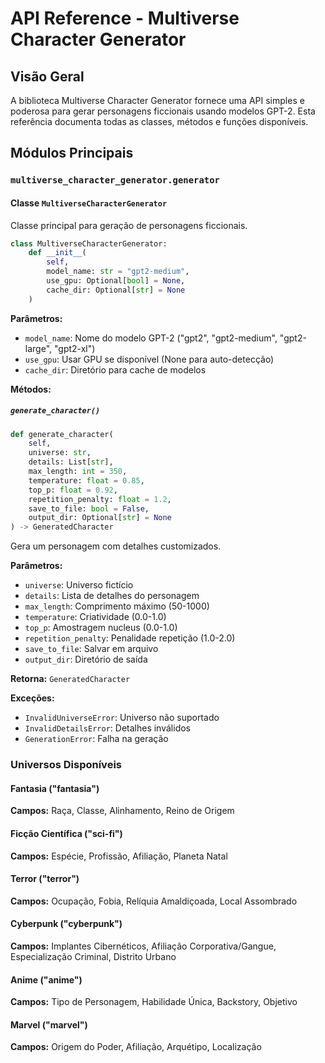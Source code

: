 # API Reference - Multiverse Character Generator

## Visão Geral

A biblioteca Multiverse Character Generator fornece uma API simples e poderosa para gerar personagens ficcionais usando modelos GPT-2. Esta referência documenta todas as classes, métodos e funções disponíveis.

## Módulos Principais

### `multiverse_character_generator.generator`

#### Classe `MultiverseCharacterGenerator`

Classe principal para geração de personagens ficcionais.

```python
class MultiverseCharacterGenerator:
    def __init__(
        self,
        model_name: str = "gpt2-medium",
        use_gpu: Optional[bool] = None,
        cache_dir: Optional[str] = None
    )
```

**Parâmetros:**
- `model_name`: Nome do modelo GPT-2 ("gpt2", "gpt2-medium", "gpt2-large", "gpt2-xl")
- `use_gpu`: Usar GPU se disponível (None para auto-detecção)
- `cache_dir`: Diretório para cache de modelos

**Métodos:**

##### `generate_character()`

```python
def generate_character(
    self,
    universe: str,
    details: List[str],
    max_length: int = 350,
    temperature: float = 0.85,
    top_p: float = 0.92,
    repetition_penalty: float = 1.2,
    save_to_file: bool = False,
    output_dir: Optional[str] = None
) -> GeneratedCharacter
```

Gera um personagem com detalhes customizados.

**Parâmetros:**
- `universe`: Universo fictício
- `details`: Lista de detalhes do personagem
- `max_length`: Comprimento máximo (50-1000)
- `temperature`: Criatividade (0.0-1.0)
- `top_p`: Amostragem nucleus (0.0-1.0)
- `repetition_penalty`: Penalidade repetição (1.0-2.0)
- `save_to_file`: Salvar em arquivo
- `output_dir`: Diretório de saída

**Retorna:** `GeneratedCharacter`

**Exceções:**
- `InvalidUniverseError`: Universo não suportado
- `InvalidDetailsError`: Detalhes inválidos
- `GenerationError`: Falha na geração

### Universos Disponíveis

#### Fantasia ("fantasia")
**Campos:** Raça, Classe, Alinhamento, Reino de Origem

#### Ficção Científica ("sci-fi")
**Campos:** Espécie, Profissão, Afiliação, Planeta Natal

#### Terror ("terror")
**Campos:** Ocupação, Fobia, Relíquia Amaldiçoada, Local Assombrado

#### Cyberpunk ("cyberpunk")
**Campos:** Implantes Cibernéticos, Afiliação Corporativa/Gangue, Especialização Criminal, Distrito Urbano

#### Anime ("anime")
**Campos:** Tipo de Personagem, Habilidade Única, Backstory, Objetivo

#### Marvel ("marvel")
**Campos:** Origem do Poder, Afiliação, Arquétipo, Localização